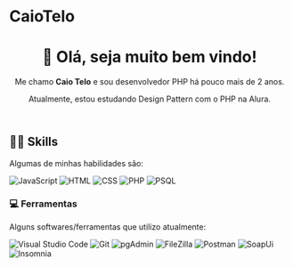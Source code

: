 # CaioTelo
 
<header> 
  <h1>👋 Olá, seja muito bem vindo!</h1>
  <p>Me chamo <strong>Caio Telo</strong> e sou desenvolvedor PHP há pouco mais de 2 anos.</p>
   <p>Atualmente, estou estudando Design Pattern com o PHP na Alura. </p>
</header>

<h2> 👨‍💻 Skills</h2>
<p>Algumas de minhas habilidades são:</p>
  
![JavaScript](https://img.shields.io/badge/JavaScript-323330?style=for-the-badge&logo=javascript&logoColor=F7DF1E)
![HTML](https://img.shields.io/badge/HTML%205-323330?style=for-the-badge&logo=html5)
![CSS](https://img.shields.io/badge/CSS3-323330?style=for-the-badge&logo=css3&logoColor=007ACC)
![PHP](https://img.shields.io/badge/PHP-777BB4?style=for-the-badge&logo=php&logoColor=white)
![PSQL](https://img.shields.io/badge/PostgreSQL-316192?style=for-the-badge&logo=postgresql&logoColor=white)

<!-- <h2> 👁‍🗨 Overview sobre as linguagems mais utilizadas </h2>

[![Top Langs](https://github-readme-stats.vercel.app/api/top-langs/?username=CaioTelo&layout=compact&theme=tokyonight)](https://github.com/CaioTelo/github-readme-stats) -->
 
<h3>💻 Ferramentas</h3>
<p> Alguns softwares/ferramentas que utilizo atualmente: </p>

![Visual Studio Code](https://img.shields.io/badge/Visual_Studio_Code-323330?style=for-the-badge&logo=visual%20studio%20code&logoColor=0078D4)
![Git](https://img.shields.io/badge/Git-323330?style=for-the-badge&logo=git)
![pgAdmin](https://img.shields.io/badge/PostgreSQL-316192?style=for-the-badge&logo=postgresql&logoColor=white)
![FileZilla](https://img.shields.io/badge/FileZilla-323330?style=for-the-badge)
![Postman](https://img.shields.io/badge/Postman-323330?style=for-the-badge)
![SoapUi](https://img.shields.io/badge/SoapUi-323330?style=for-the-badge)
![Insomnia](https://img.shields.io/badge/Insomnia-323330?style=for-the-badge)

<!-- <h2>📚 Profile overview</h2>

![](https://github-readme-stats.vercel.app/api?username=CaioTelo&show_icons=true&theme=github_dark) -->
